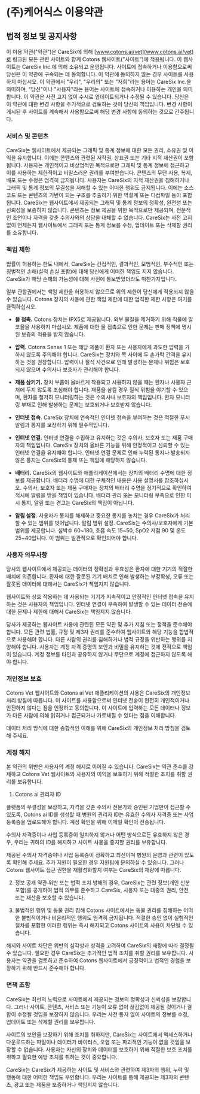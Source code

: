 # (주)케어식스 이용약관

## 법적 정보 및 공지사항

이 이용 약관("약관")은 CareSix에 의해 [www.cotons.ai/vet](www.cotons.ai/vet)로 링크된 모든 관련 사이트와 함께 Cotons 웹사이트("사이트")에 적용됩니다. 이 웹사이트는 CareSix Inc.에 의해 소유되고 운영됩니다. 사이트에 접속하거나 이용함으로써 당신은 이 약관에 구속되는 데 동의합니다. 이 약관에 동의하지 않는 경우 사이트를 사용하지 마십시오.
이 약관에서 "우리", "우리의" 또는 "저희"라는 용어는 CareSix Inc.을 의미하며, "당신"이나 "사용자"라는 용어는 사이트에 접속하거나 이용하는 개인을 의미합니다.
이 약관은 사전 고지 없이 수시로 업데이트되거나 수정될 수 있습니다. 당신은 이 약관에 대한 변경 사항을 주기적으로 검토하는 것이 당신의 책임입니다. 변경 사항이 게시된 후 사이트를 계속해서 사용함으로써 해당 변경 사항에 동의하는 것으로 간주됩니다.


### 서비스 및 콘텐츠
CareSix는 웹사이트에서 제공되는 그래픽 및 통계 정보에 대한 모든 권리, 소유권 및 이익을 유지합니다. 이에는 콘텐츠와 관련된 저작권, 상표권 또는 기타 지적 재산권이 포함됩니다.
사용자는 개인적이고 비상업적인 목적으로만 그래픽 및 통계 정보에 접근하고 이를 사용하는 제한적이고 비밀스러운 권리를 부여받습니다. 콘텐츠의 무단 사용, 복제, 배포 또는 수정은 엄격히 금지됩니다. 사용자는 CareSix의 지적 재산권을 침해하거나 그래픽 및 통계 정보의 무결성을 저해할 수 있는 어떠한 행위도 금지됩니다. 이에는 소스 코드 또는 콘텐츠의 기반이 되는 구조를 추출하기 위한 역설계 또는 디컴파일 등이 포함됩니다.
CareSix는 웹사이트에서 제공되는 그래픽 및 통계 정보의 정확성, 완전성 또는 신뢰성을 보증하지 않습니다. 콘텐츠는 정보 제공을 위한 목적으로만 제공되며, 전문적인 조언이나 자격을 갖춘 수의사와의 상담을 대체할 수 없습니다.
CareSix는 사전 고지 없이 언제든지 웹사이트에서 그래픽 또는 통계 정보를 수정, 업데이트 또는 삭제할 권리를 소유합니다.


### 첵임 제한
법률이 허용하는 한도 내에서, CareSix는 간접적인, 결과적인, 모범적인, 부수적인 또는 징벌적인 손해(실적 손실 포함)에 대해 당신에게 어떠한 책임도 지지 않습니다. CareSix가 해당 손해의 가능성에 대해 사전에 통보받았더라도 마찬가지입니다.

일부 관할권에서는 책임 제한을 허용하지 않으므로 위의 제한이 당신에게 적용되지 않을 수 있습니다. Cotons 장치의 사용에 관한 책임 제한에 대한 엄격한 제한 사항은 여기를 클릭하십시오. 

* **물 접촉.** Cotons 장치는 IPX5로 제공됩니다. 외부 물질을 제거하기 위해 직물에 알코올을 사용하지 마십시오. 제품에 대한 물 접촉으로 인한 문제는 판매 정책에 명시된 보증의 적용을 받지 않습니다. 

* **압력.** Cotons Sense 1 또는 해당 제품이 환자 또는 사용자에게 과도한 압력을 가하지 않도록 주의해야 합니다. CareSix는 장치와 목 사이에 두 손가락 간격을 유지하는 것을 권장합니다. 압력이나 질식 사건으로 인해 발생하는 문제나 위험은 보호되지 않으며 수의사나 보호자가 관리해야 합니다. 

* **제품 삼키기.** 장치 부품이 올바르게 착용되고 사용하지 않을 때는 환자나 사용자 근처에 두지 않도록 조심해야 합니다. 제품을 삼킬 경우 질식 위험을 야기할 수 있으며, 환자를 철저히 모니터링하는 것은 수의사나 보호자의 책임입니다. 환자 모니터링 부재로 인해 발생하는 문제는 보호되거나 보호받지 않습니다. 

* **인터넷 접속.** CareSix 장치에 연속적인 인터넷 접속을 부여하는 것은 적절한 푸시 알림과 통지를 보장하기 위해 필수적입니다. 

* **인터넷 연결.** 인터넷 연결을 수립하고 유지하는 것은 수의사, 보호자 또는 제품 구매자의 책임입니다. CareSix 장치의 올바른 기능을 위해 안정적이고 신뢰할 수 있는 인터넷 연결을 유지해야 합니다. 인터넷 연결 문제로 인해 누락된 통지나 발송되지 않은 통지는 CareSix의 통제 또는 책임에 해당하지 않습니다. 

* **배터리.** CareSix의 웹사이트와 애플리케이션에서는 장치의 배터리 수명에 대한 정보를 제공합니다. 배터리 수명에 대한 구체적인 내용은 사용 설명서를 참조하십시오. 수의사, 보호자 또는 제품 구매자는 장치의 배터리 수명을 정기적으로 확인하여 적시에 알림을 받을 책임이 있습니다. 배터리 관리 또는 모니터링 부족으로 인한 미시 통지, 알림 또는 경고는 CareSix의 책임이 아닙니다. 

* **알림 설정.** 사용자가 통지를 해제하고 중요한 통지를 놓치는 경우 CareSix가 처리할 수 있는 범위를 벗어납니다. 알림 범위 설정. CareSix는 수의사/보호자에게 기본 범위를 제공합니다. 심박수 60~180, 호흡 속도 15~50, SpO2 저점 90 및 온도 25~40입니다. 이 범위는 일관적으로 확인되어야 합니다.


### 사용자 의무사항

당사의 웹사이트에서 제공되는 데이터의 정확성과 유효성은 환자에 대한 기기의 적절한 배치에 의존합니다. 환자에 대한 잘못된 기기 배치로 인해 발생하는 부정확성, 오류 또는 잘못된 데이터에 대해서는 CareSix가 책임지지 않습니다.

웹사이트와 상호 작용하는 데 사용되는 기기가 지속적이고 안정적인 인터넷 접속을 유지하는 것은 사용자의 책임입니다. 인터넷 연결이 부족하여 발생할 수 있는 데이터 전송에 대한 문제나 제한에 대해서 CareSix는 책임지지 않습니다.

당사가 제공하는 웹사이트 사용에 관련된 모든 약관 및 추가 지침 또는 정책을 준수해야 합니다. 모든 관련 법률, 규정 및 제3자 권리를 준수하여 웹사이트와 해당 기능을 합법적으로 사용해야 합니다. 다른 사람의 권리를 침해하거나 법적 규정을 위반하는 행위를 지양해야 합니다.
사용자는 계정 자격 증명의 보안과 비밀을 유지하는 것에 전적으로 책임이 있습니다. 계정 정보를 타인과 공유하지 않거나 무단으로 계정에 접근하지 않도록 해야 합니다.


### 개인정보 보호

Cotons Vet 웹사이트와 Cotons ai Vet 애플리케이션의 사용은 CareSix의 개인정보 처리 방침에 따릅니다. 이 사이트를 사용함으로써 인터넷 전송이 완전히 개인적이거나 안전하지 않다는 점을 인정하고 동의합니다. 이 사이트에 입력하는 모든 데이터나 정보가 다른 사람에 의해 읽히거나 접근되거나 가로채질 수 있다는 점을 이해합니다.

데이터 처리 방식에 대한 종합적인 이해를 위해 CareSix의 개인정보 처리 방침을 검토해 주세요.


### 계정 해지

본 약관의 위반은 사용자의 계정 해지로 이어질 수 있습니다. CareSix는 약관 준수를 강제하고 Cotons Vet 웹사이트와 사용자의 이익을 보호하기 위해 적절한 조치를 취할 권리를 보유합니다.

1. Cotons ai 관리자 ID

플랫폼의 무결성을 보장하고, 자격을 갖춘 수의사 전문가와 승인된 기업만이 접근할 수 있도록, Cotons ai ID를 생성할 때 병원의 관리자 ID는 유효한 수의사 자격증 또는 사업 등록증을 업로드해야 합니다. 계정 확인을 위해 이메일 확인이 전송됩니다.

수의사 자격증이나 사업 등록증이 일치하지 않거나 어떤 방식으로든 유효하지 않은 경우, 우리는 귀하의 ID를 해지하고 사이트 사용을 중지할 권리를 보유합니다.

제공된 수의사 자격증이나 사업 등록증이 정확하고 최신이며 병원의 운영과 관련이 있도록 확인해 주세요. 추가 지원이 필요한 경우 지원팀에 문의하실 수 있습니다. 그러나 Cotons 웹사이트 접근 권한을 재활성화할지 여부는 CareSix의 재량에 따릅니다.


2. 정보 공개
약관 위반 또는 법적 조치 방해의 경우, CareSix는 관련 정보(개인 신분 포함)를 공개하여 법적 의무를 준수하고 CareSix, 사용자 또는 대중의 권리, 안전 또는 재산을 보호할 수 있습니다.


3. 불법적인 행위 및 동물 권리 침해
Cotons 사이트에서는 동물 권리를 침해하는 어떠한 불법적이거나 비윤리적인 행위도 엄격히 금지됩니다. 적절한 승인 없이 실험적인 절차를 포함한 이러한 행위는 즉시 해지되고 Cotons 사이트의 사용이 차단될 수 있습니다.

해지와 사이트 차단은 위반의 심각성과 성격을 고려하여 CareSix의 재량에 따라 결정될 수 있습니다. 필요한 경우 CareSix는 추가적인 법적 조치를 취할 권리를 보유합니다. 사용자는 약관을 검토하고 준수하여 Cotons 웹사이트에서 긍정적이고 법적인 경험을 보장하기 위해 반드시 준수해야 합니다.


### 면책 조항

CareSix는 최선의 노력으로 사이트에서 제공되는 정보의 정확성과 신뢰성을 보장합니다. 그러나 사이트, 콘텐츠, 서비스 또는 기능이 오류 없이 끊김없이 제공될 것이거나 결함이 수정될 것임을 보장하지 않습니다. 우리는 사전 통지 없이 사이트의 정보를 수정, 업데이트 또는 삭제할 권리를 보유합니다.

사이트의 보안을 보장하기 위해 조치를 취하지만, CareSix는 사이트에서 액세스하거나 다운로드하는 파일이나 데이터가 바이러스, 오염 또는 파괴적인 기능이 없을 것임을 보장할 수 없습니다. 사용자는 자신의 장치와 데이터를 보호하기 위해 적절한 보호 조치를 취하고 필요한 예방 조치를 취하는 것이 중요합니다.

CareSix는 CareSix가 제공하는 사이트 및 서비스와 관련하여 제3자의 행위, 누락 및 행동에 대한 어떠한 책임도 부인합니다. 우리는 사이트를 통해 제공되는 제3자의 콘텐츠, 광고 또는 제품을 보증하거나 책임지지 않습니다.

